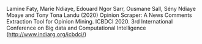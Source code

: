 Lamine Faty, Marie Ndiaye, Edouard Ngor Sarr, Ousmane Sall, Sény Ndiaye Mbaye and Tony Tona Landu (2020) Opinion Scraper: A News Comments Extraction Tool for Opinion Mining. ICBDCI 2020. 3rd International Conference on Big data and Computational Intelligence (http://www.indiarg.org/icbdci/)
